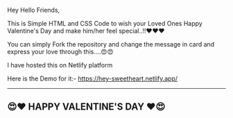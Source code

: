 Hey Hello Friends,

This is Simple HTML and CSS Code to wish your Loved Ones Happy Valentine's Day and make him/her feel special..!!❤️❤️❤️

You can simply Fork the repository and change the message in card and express your love through this....😍😍

I have hosted this on Netlify platform

Here is the Demo for it:- 
https://hey-sweetheart.netlify.app/

--------------------------------------------------------------
😍❤️ HAPPY VALENTINE'S DAY ❤️😍
--------------------------------------------------------------
